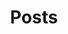 ---
title: Posts
summary: I'm planning on putting thoughts on various aspects of life in here.
description: Explore some of my recent posts.
---
